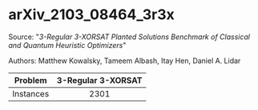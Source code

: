 # arXiv_2103_08464_3r3x

Source: "_3-Regular 3-XORSAT Planted Solutions Benchmark of Classical and Quantum Heuristic Optimizers_"

Authors: Matthew Kowalsky, Tameem Albash, Itay Hen, Daniel A. Lidar

|  Problem  | 3-Regular 3-XORSAT |
| :-------: | :----------------: |
| Instances |        2301        |
